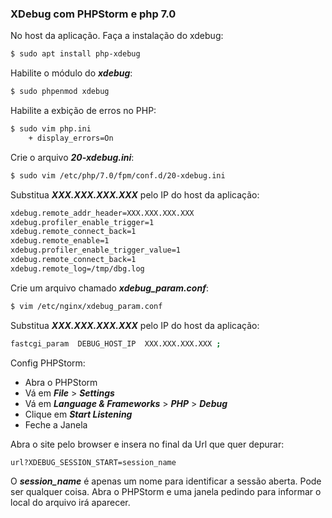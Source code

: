 ### XDebug com PHPStorm e php 7.0

No host da aplicação. Faça a instalação do xdebug:
```sh
$ sudo apt install php-xdebug
```

Habilite o módulo do ***xdebug***:
```sh
$ sudo phpenmod xdebug
```

Habilite a exbição de erros no PHP:

```sh
$ sudo vim php.ini
    + display_errors=On
```

Crie o arquivo ***20-xdebug.ini***:
```sh
$ sudo vim /etc/php/7.0/fpm/conf.d/20-xdebug.ini
```

Substitua ***XXX.XXX.XXX.XXX*** pelo IP do host da aplicação:
```sh
xdebug.remote_addr_header=XXX.XXX.XXX.XXX
xdebug.profiler_enable_trigger=1
xdebug.remote_connect_back=1
xdebug.remote_enable=1
xdebug.profiler_enable_trigger_value=1
xdebug.remote_connect_back=1
xdebug.remote_log=/tmp/dbg.log
```

Crie um arquivo chamado ***xdebug_param.conf***:

```sh
$ vim /etc/nginx/xdebug_param.conf
```

Substitua ***XXX.XXX.XXX.XXX*** pelo IP do host da aplicação:
```sh
fastcgi_param  DEBUG_HOST_IP  XXX.XXX.XXX.XXX ;
```

Config PHPStorm:

* Abra o PHPStorm
* Vá em ***File*** > ***Settings***
* Vá em ***Language & Frameworks*** > ***PHP*** > ***Debug***
* Clique em ***Start Listening***
* Feche a Janela

Abra o site pelo browser e insera no final da Url que quer depurar: 
```sh
url?XDEBUG_SESSION_START=session_name
```

O ***session_name*** é apenas um nome para identificar a sessão aberta. Pode ser qualquer coisa.
Abra o PHPStorm e uma janela pedindo para informar o local do arquivo irá aparecer.
